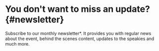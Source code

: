 # You don't want to miss an update? {#newsletter}

Subscribe to our monthly newsletter\*. It provides you with regular news about
the event, behind the scenes content, updates to the speakies and much more.
